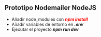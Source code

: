 ## Prototipo Nodemailer NodeJS 
- Añadir node_modules con <span style="color:red">___npm install___</span>
- Añadir variables de entorno en ___.env___
- Ejecutar el proyecto ___npm run dev___
